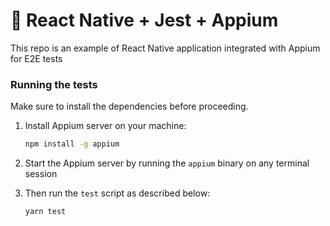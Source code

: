 # :penguin: React Native + Jest + Appium

This repo is an example of React Native application integrated with Appium for E2E tests

### Running the tests
Make sure to install the dependencies before proceeding.

1. Install Appium server on your machine:
    ```bash
    npm install -g appium
    ```

2. Start the Appium server by running the `appium` binary on any terminal session

3. Then run the `test` script as described below:
    ```bash
    yarn test
    ```
